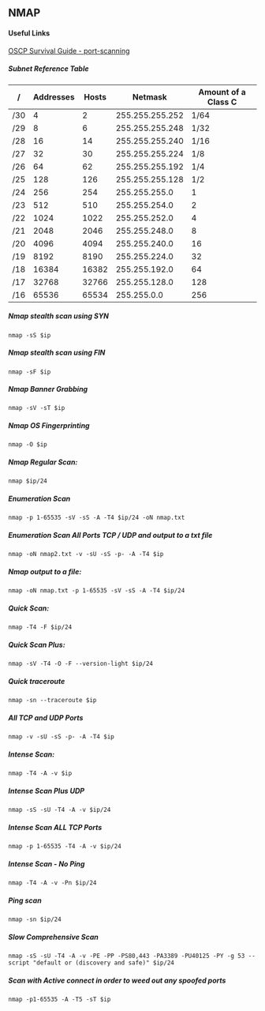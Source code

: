 ## NMAP

#### Useful Links

[OSCP Survival Guide - port-scanning](https://github.com/frizb/OSCP-Survival-Guide#port-scanning)

##### Subnet Reference Table

/ | Addresses | Hosts | Netmask | Amount of a Class C
--- | --- | --- | --- | ---
/30 | 4 | 2 | 255.255.255.252| 1/64
/29 | 8 | 6 | 255.255.255.248 | 1/32
/28 | 16 | 14 | 255.255.255.240 | 1/16
/27 | 32 | 30 | 255.255.255.224 | 1/8
/26 | 64 | 62 | 255.255.255.192 | 1/4
/25 | 128 | 126 | 255.255.255.128 | 1/2
/24 | 256 | 254 | 255.255.255.0 | 1
/23 | 512 | 510 | 255.255.254.0 | 2
/22 | 1024 | 1022 | 255.255.252.0 | 4
/21 | 2048 | 2046 | 255.255.248.0 | 8
/20 | 4096 | 4094 | 255.255.240.0 | 16
/19 | 8192 | 8190 | 255.255.224.0 | 32
/18 | 16384 | 16382 | 255.255.192.0 | 64
/17 | 32768 | 32766 | 255.255.128.0 | 128
/16 | 65536 | 65534 | 255.255.0.0 | 256

##### Nmap stealth scan using SYN  
`nmap -sS $ip`

##### Nmap stealth scan using FIN  
`nmap -sF $ip`

##### Nmap Banner Grabbing  
`nmap -sV -sT $ip`

##### Nmap OS Fingerprinting  
`nmap -O $ip`

##### Nmap Regular Scan:  
`nmap $ip/24`

##### Enumeration Scan  
`nmap -p 1-65535 -sV -sS -A -T4 $ip/24 -oN nmap.txt`

##### Enumeration Scan All Ports TCP / UDP and output to a txt file  
`nmap -oN nmap2.txt -v -sU -sS -p- -A -T4 $ip`

##### Nmap output to a file:  
`nmap -oN nmap.txt -p 1-65535 -sV -sS -A -T4 $ip/24`

##### Quick Scan:  
`nmap -T4 -F $ip/24`

##### Quick Scan Plus:  
`nmap -sV -T4 -O -F --version-light $ip/24`

##### Quick traceroute  
`nmap -sn --traceroute $ip`

##### All TCP and UDP Ports  
`nmap -v -sU -sS -p- -A -T4 $ip`

##### Intense Scan:  
`nmap -T4 -A -v $ip`

##### Intense Scan Plus UDP  
`nmap -sS -sU -T4 -A -v $ip/24`

##### Intense Scan ALL TCP Ports  
`nmap -p 1-65535 -T4 -A -v $ip/24`

##### Intense Scan - No Ping  
`nmap -T4 -A -v -Pn $ip/24`

##### Ping scan  
`nmap -sn $ip/24`

##### Slow Comprehensive Scan  
`nmap -sS -sU -T4 -A -v -PE -PP -PS80,443 -PA3389 -PU40125 -PY -g 53 --script "default or (discovery and safe)" $ip/24`

##### Scan with Active connect in order to weed out any spoofed ports  
`nmap -p1-65535 -A -T5 -sT $ip`

